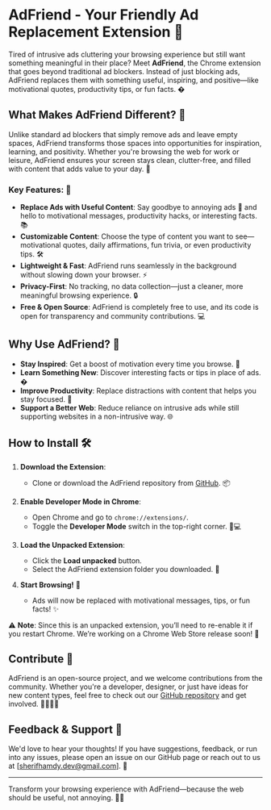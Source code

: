 # AdFriend - Your Friendly Ad Replacement Extension 🌟

Tired of intrusive ads cluttering your browsing experience but still want something meaningful in their place? Meet **AdFriend**, the Chrome extension that goes beyond traditional ad blockers. Instead of just blocking ads, AdFriend replaces them with something useful, inspiring, and positive—like motivational quotes, productivity tips, or fun facts. �

## What Makes AdFriend Different? 🤔

Unlike standard ad blockers that simply remove ads and leave empty spaces, AdFriend transforms those spaces into opportunities for inspiration, learning, and positivity. Whether you're browsing the web for work or leisure, AdFriend ensures your screen stays clean, clutter-free, and filled with content that adds value to your day. 🌈

### Key Features: 🔑
- **Replace Ads with Useful Content**: Say goodbye to annoying ads 👋 and hello to motivational messages, productivity hacks, or interesting facts. 📚
- **Customizable Content**: Choose the type of content you want to see—motivational quotes, daily affirmations, fun trivia, or even productivity tips. 🛠️
- **Lightweight & Fast**: AdFriend runs seamlessly in the background without slowing down your browser. ⚡
- **Privacy-First**: No tracking, no data collection—just a cleaner, more meaningful browsing experience. 🔒
- **Free & Open Source**: AdFriend is completely free to use, and its code is open for transparency and community contributions. 💻

## Why Use AdFriend? 🌟
- **Stay Inspired**: Get a boost of motivation every time you browse. 💪
- **Learn Something New**: Discover interesting facts or tips in place of ads. �
- **Improve Productivity**: Replace distractions with content that helps you stay focused. 🎯
- **Support a Better Web**: Reduce reliance on intrusive ads while still supporting websites in a non-intrusive way. 🌐

## How to Install 🛠️

1. **Download the Extension**:
    - Clone or download the AdFriend repository from [GitHub](https://github.com/SHEFOO10/AdFriend.git). 📦

2. **Enable Developer Mode in Chrome**:
    - Open Chrome and go to `chrome://extensions/`.
    - Toggle the **Developer Mode** switch in the top-right corner. 👩💻

3. **Load the Unpacked Extension**:
    - Click the **Load unpacked** button.
    - Select the AdFriend extension folder you downloaded. 📂

4. **Start Browsing!** 🎉
    - Ads will now be replaced with motivational messages, tips, or fun facts! ✨

⚠️ **Note**: Since this is an unpacked extension, you’ll need to re-enable it if you restart Chrome. We’re working on a Chrome Web Store release soon! 🚀

## Contribute 🤝
AdFriend is an open-source project, and we welcome contributions from the community. Whether you're a developer, designer, or just have ideas for new content types, feel free to check out our [GitHub repository](https://github.com/your-repo-link) and get involved. 👩‍💻👨‍💻

## Feedback & Support 📣
We'd love to hear your thoughts! If you have suggestions, feedback, or run into any issues, please open an issue on our GitHub page or reach out to us at [sherifhamdy.dev@gmail.com]. 📧

---

Transform your browsing experience with AdFriend—because the web should be useful, not annoying. 🌟✨